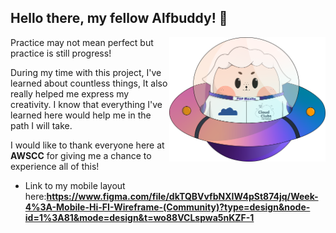 ## Hello there, my fellow Alfbuddy! 💖

<img align="right" width="250px" src="../../assets/alf/alf-ufo.png">

Practice may not mean perfect but practice is still progress!

During my time with this project, I've learned about countless things, It also really helped me express my creativity. I know that everything I've learned here would help me in the path I will take. 

I would like to thank everyone here at **AWSCC** for giving me a chance to experience all of this!

- Link to my mobile layout here:**https://www.figma.com/file/dkTQBVvfbNXIW4pSt874jq/Week-4%3A-Mobile-Hi-FI-Wireframe-(Community)?type=design&node-id=1%3A81&mode=design&t=wo88VCLspwa5nKZF-1**

